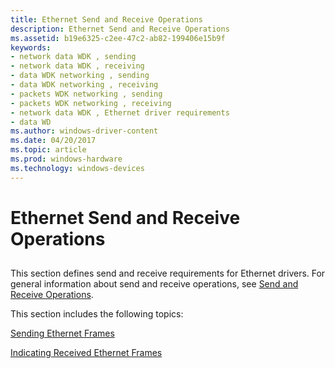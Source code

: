 ```yaml
---
title: Ethernet Send and Receive Operations
description: Ethernet Send and Receive Operations
ms.assetid: b19e6325-c2ee-47c2-ab82-199406e15b9f
keywords:
- network data WDK , sending
- network data WDK , receiving
- data WDK networking , sending
- data WDK networking , receiving
- packets WDK networking , sending
- packets WDK networking , receiving
- network data WDK , Ethernet driver requirements
- data WD
ms.author: windows-driver-content
ms.date: 04/20/2017
ms.topic: article
ms.prod: windows-hardware
ms.technology: windows-devices
---
```


# Ethernet Send and Receive Operations


## <a href="" id="ddk-ethernet-send-and-receive-operations-ng"></a>


This section defines send and receive requirements for Ethernet drivers. For general information about send and receive operations, see [Send and Receive Operations](send-and-receive-operations.md).

This section includes the following topics:

[Sending Ethernet Frames](sending-ethernet-frames.md)

[Indicating Received Ethernet Frames](indicating-received-ethernet-frames.md)

 

 





